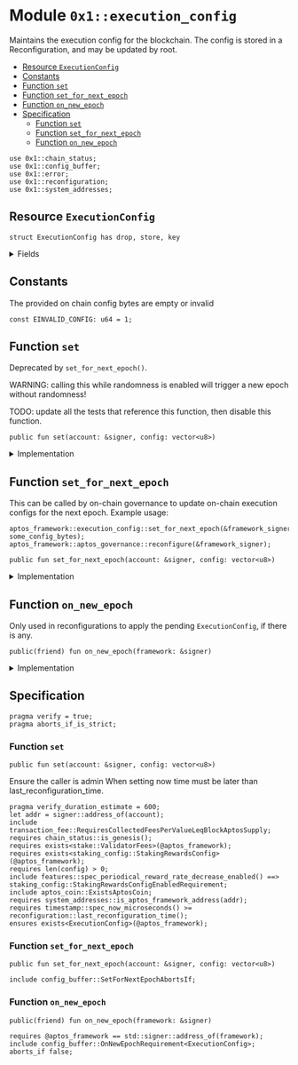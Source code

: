 
<a id="0x1_execution_config"></a>

# Module `0x1::execution_config`

Maintains the execution config for the blockchain. The config is stored in a
Reconfiguration, and may be updated by root.


-  [Resource `ExecutionConfig`](#0x1_execution_config_ExecutionConfig)
-  [Constants](#@Constants_0)
-  [Function `set`](#0x1_execution_config_set)
-  [Function `set_for_next_epoch`](#0x1_execution_config_set_for_next_epoch)
-  [Function `on_new_epoch`](#0x1_execution_config_on_new_epoch)
-  [Specification](#@Specification_1)
    -  [Function `set`](#@Specification_1_set)
    -  [Function `set_for_next_epoch`](#@Specification_1_set_for_next_epoch)
    -  [Function `on_new_epoch`](#@Specification_1_on_new_epoch)


<pre><code>use 0x1::chain_status;<br/>use 0x1::config_buffer;<br/>use 0x1::error;<br/>use 0x1::reconfiguration;<br/>use 0x1::system_addresses;<br/></code></pre>



<a id="0x1_execution_config_ExecutionConfig"></a>

## Resource `ExecutionConfig`



<pre><code>struct ExecutionConfig has drop, store, key<br/></code></pre>



<details>
<summary>Fields</summary>


<dl>
<dt>
<code>config: vector&lt;u8&gt;</code>
</dt>
<dd>

</dd>
</dl>


</details>

<a id="@Constants_0"></a>

## Constants


<a id="0x1_execution_config_EINVALID_CONFIG"></a>

The provided on chain config bytes are empty or invalid


<pre><code>const EINVALID_CONFIG: u64 &#61; 1;<br/></code></pre>



<a id="0x1_execution_config_set"></a>

## Function `set`

Deprecated by <code>set_for_next_epoch()</code>.

WARNING: calling this while randomness is enabled will trigger a new epoch without randomness!

TODO: update all the tests that reference this function, then disable this function.


<pre><code>public fun set(account: &amp;signer, config: vector&lt;u8&gt;)<br/></code></pre>



<details>
<summary>Implementation</summary>


<pre><code>public fun set(account: &amp;signer, config: vector&lt;u8&gt;) acquires ExecutionConfig &#123;<br/>    system_addresses::assert_aptos_framework(account);<br/>    chain_status::assert_genesis();<br/><br/>    assert!(vector::length(&amp;config) &gt; 0, error::invalid_argument(EINVALID_CONFIG));<br/><br/>    if (exists&lt;ExecutionConfig&gt;(@aptos_framework)) &#123;<br/>        let config_ref &#61; &amp;mut borrow_global_mut&lt;ExecutionConfig&gt;(@aptos_framework).config;<br/>        &#42;config_ref &#61; config;<br/>    &#125; else &#123;<br/>        move_to(account, ExecutionConfig &#123; config &#125;);<br/>    &#125;;<br/>    // Need to trigger reconfiguration so validator nodes can sync on the updated configs.<br/>    reconfiguration::reconfigure();<br/>&#125;<br/></code></pre>



</details>

<a id="0x1_execution_config_set_for_next_epoch"></a>

## Function `set_for_next_epoch`

This can be called by on-chain governance to update on-chain execution configs for the next epoch.
Example usage:
```
aptos_framework::execution_config::set_for_next_epoch(&framework_signer, some_config_bytes);
aptos_framework::aptos_governance::reconfigure(&framework_signer);
```


<pre><code>public fun set_for_next_epoch(account: &amp;signer, config: vector&lt;u8&gt;)<br/></code></pre>



<details>
<summary>Implementation</summary>


<pre><code>public fun set_for_next_epoch(account: &amp;signer, config: vector&lt;u8&gt;) &#123;<br/>    system_addresses::assert_aptos_framework(account);<br/>    assert!(vector::length(&amp;config) &gt; 0, error::invalid_argument(EINVALID_CONFIG));<br/>    config_buffer::upsert(ExecutionConfig &#123; config &#125;);<br/>&#125;<br/></code></pre>



</details>

<a id="0x1_execution_config_on_new_epoch"></a>

## Function `on_new_epoch`

Only used in reconfigurations to apply the pending <code>ExecutionConfig</code>, if there is any.


<pre><code>public(friend) fun on_new_epoch(framework: &amp;signer)<br/></code></pre>



<details>
<summary>Implementation</summary>


<pre><code>public(friend) fun on_new_epoch(framework: &amp;signer) acquires ExecutionConfig &#123;<br/>    system_addresses::assert_aptos_framework(framework);<br/>    if (config_buffer::does_exist&lt;ExecutionConfig&gt;()) &#123;<br/>        let config &#61; config_buffer::extract&lt;ExecutionConfig&gt;();<br/>        if (exists&lt;ExecutionConfig&gt;(@aptos_framework)) &#123;<br/>            &#42;borrow_global_mut&lt;ExecutionConfig&gt;(@aptos_framework) &#61; config;<br/>        &#125; else &#123;<br/>            move_to(framework, config);<br/>        &#125;;<br/>    &#125;<br/>&#125;<br/></code></pre>



</details>

<a id="@Specification_1"></a>

## Specification



<pre><code>pragma verify &#61; true;<br/>pragma aborts_if_is_strict;<br/></code></pre>



<a id="@Specification_1_set"></a>

### Function `set`


<pre><code>public fun set(account: &amp;signer, config: vector&lt;u8&gt;)<br/></code></pre>


Ensure the caller is admin
When setting now time must be later than last_reconfiguration_time.


<pre><code>pragma verify_duration_estimate &#61; 600;<br/>let addr &#61; signer::address_of(account);<br/>include transaction_fee::RequiresCollectedFeesPerValueLeqBlockAptosSupply;<br/>requires chain_status::is_genesis();<br/>requires exists&lt;stake::ValidatorFees&gt;(@aptos_framework);<br/>requires exists&lt;staking_config::StakingRewardsConfig&gt;(@aptos_framework);<br/>requires len(config) &gt; 0;<br/>include features::spec_periodical_reward_rate_decrease_enabled() &#61;&#61;&gt; staking_config::StakingRewardsConfigEnabledRequirement;<br/>include aptos_coin::ExistsAptosCoin;<br/>requires system_addresses::is_aptos_framework_address(addr);<br/>requires timestamp::spec_now_microseconds() &gt;&#61; reconfiguration::last_reconfiguration_time();<br/>ensures exists&lt;ExecutionConfig&gt;(@aptos_framework);<br/></code></pre>



<a id="@Specification_1_set_for_next_epoch"></a>

### Function `set_for_next_epoch`


<pre><code>public fun set_for_next_epoch(account: &amp;signer, config: vector&lt;u8&gt;)<br/></code></pre>




<pre><code>include config_buffer::SetForNextEpochAbortsIf;<br/></code></pre>



<a id="@Specification_1_on_new_epoch"></a>

### Function `on_new_epoch`


<pre><code>public(friend) fun on_new_epoch(framework: &amp;signer)<br/></code></pre>




<pre><code>requires @aptos_framework &#61;&#61; std::signer::address_of(framework);<br/>include config_buffer::OnNewEpochRequirement&lt;ExecutionConfig&gt;;<br/>aborts_if false;<br/></code></pre>


[move-book]: https://aptos.dev/move/book/SUMMARY
